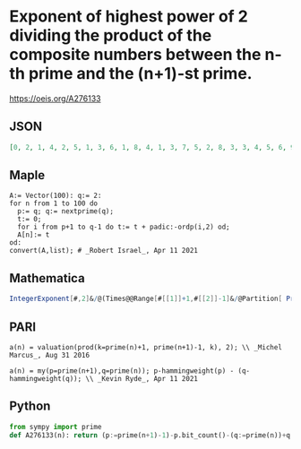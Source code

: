 # Exponent of highest power of 2 dividing the product of the composite numbers between the n\-th prime and the \(n\+1\)\-st prime\.
https://oeis.org/A276133
## JSON
```JSON
[0, 2, 1, 4, 2, 5, 1, 3, 6, 1, 8, 4, 1, 3, 7, 5, 2, 8, 3, 3, 4, 5, 6, 9, 3, 1, 4, 2, 5, 11, 8, 6, 1, 10, 1, 6, 7, 3, 6, 6, 2, 8, 6, 3, 1, 12, 10, 6, 2, 4, 4, 4, 8, 11, 4, 6, 1, 7, 4, 1, 11, 13, 3, 3, 3, 15, 7, 8, 2, 6, 4, 7, 7, 5, 3, 10, 7, 5, 7]
```
## Maple
```Maple
A:= Vector(100): q:= 2:
for n from 1 to 100 do
  p:= q; q:= nextprime(q);
  t:= 0;
  for i from p+1 to q-1 do t:= t + padic:-ordp(i,2) od;
  A[n]:= t
od:
convert(A,list); # _Robert Israel_, Apr 11 2021
```
## Mathematica
```Mathematica
IntegerExponent[#,2]&/@(Times@@Range[#[[1]]+1,#[[2]]-1]&/@Partition[ Prime[ Range[ 80]],2,1]) (* _Harvey P. Dale_, Aug 12 2024 *)
```
## PARI
```PARI
a(n) = valuation(prod(k=prime(n)+1, prime(n+1)-1, k), 2); \\ _Michel Marcus_, Aug 31 2016
```
```PARI
a(n) = my(p=prime(n+1),q=prime(n)); p-hammingweight(p) - (q-hammingweight(q)); \\ _Kevin Ryde_, Apr 11 2021
```
## Python
```Python
from sympy import prime
def A276133(n): return (p:=prime(n+1)-1)-p.bit_count()-(q:=prime(n))+q.bit_count() # _Chai Wah Wu_, Jul 10 2022
```
